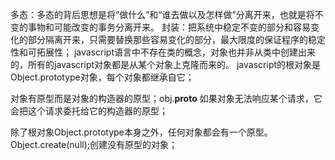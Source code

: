 多态：多态的背后思想是将“做什么”和“谁去做以及怎样做”分离开来，也就是将不变的事物和可能改变的事务分离开来。
封装：把系统中稳定不变的部分和容易变化的部分隔离开来，只需要替换那些容易变化的部分，最大限度的保证程序的稳定性和可拓展性；
javascript语言中不存在类的概念，对象也并非从类中创建出来的，所有的javascript对象都是从某个对象上克隆而来的。
javascript的根对象是Object.prototype对象，每个对象都继承自它；

对象有原型而是对象的构造器的原型；obj.__proto__
如果对象无法响应某个请求，它会把这个请求委托给它的构造器的原型；

除了根对象Object.prototype本身之外，任何对象都会有一个原型。
Object.create(null);创建没有原型的对象；

